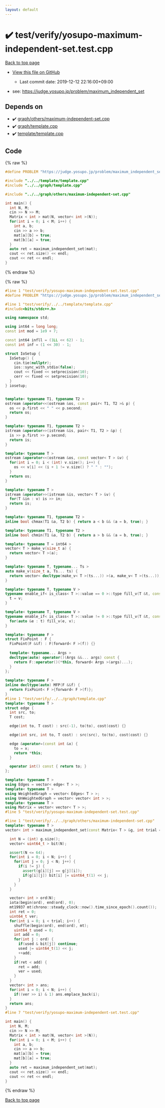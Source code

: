 ```yaml
---
layout: default
---
```


<!-- mathjax config similar to math.stackexchange -->
<script type="text/javascript" async
  src="https://cdnjs.cloudflare.com/ajax/libs/mathjax/2.7.5/MathJax.js?config=TeX-MML-AM_CHTML">
</script>
<script type="text/x-mathjax-config">
  MathJax.Hub.Config({
    TeX: { equationNumbers: { autoNumber: "AMS" }},
    tex2jax: {
      inlineMath: [ ['$','$'] ],
      processEscapes: true
    },
    "HTML-CSS": { matchFontHeight: false },
    displayAlign: "left",
    displayIndent: "2em"
  });
</script>

<script type="text/javascript" src="https://cdnjs.cloudflare.com/ajax/libs/jquery/3.4.1/jquery.min.js"></script>
<script src="https://cdn.jsdelivr.net/npm/jquery-balloon-js@1.1.2/jquery.balloon.min.js" integrity="sha256-ZEYs9VrgAeNuPvs15E39OsyOJaIkXEEt10fzxJ20+2I=" crossorigin="anonymous"></script>
<script type="text/javascript" src="../../../assets/js/copy-button.js"></script>
<link rel="stylesheet" href="../../../assets/css/copy-button.css" />


# :heavy_check_mark: test/verify/yosupo-maximum-independent-set.test.cpp

<a href="../../../index.html">Back to top page</a>

* <a href="{{ site.github.repository_url }}/blob/master/test/verify/yosupo-maximum-independent-set.test.cpp">View this file on GitHub</a>
    - Last commit date: 2019-12-12 22:16:00+09:00


* see: <a href="https://judge.yosupo.jp/problem/maximum_independent_set">https://judge.yosupo.jp/problem/maximum_independent_set</a>


## Depends on

* :heavy_check_mark: <a href="../../../library/graph/others/maximum-independent-set.cpp.html">graph/others/maximum-independent-set.cpp</a>
* :heavy_check_mark: <a href="../../../library/graph/template.cpp.html">graph/template.cpp</a>
* :heavy_check_mark: <a href="../../../library/template/template.cpp.html">template/template.cpp</a>


## Code

<a id="unbundled"></a>
{% raw %}
```cpp
#define PROBLEM "https://judge.yosupo.jp/problem/maximum_independent_set"

#include "../../template/template.cpp"
#include "../../graph/template.cpp"

#include "../../graph/others/maximum-independent-set.cpp"

int main() {
  int N, M;
  cin >> N >> M;
  Matrix < int > mat(N, vector< int >(N));
  for(int i = 0; i < M; i++) {
    int a, b;
    cin >> a >> b;
    mat[a][b] = true;
    mat[b][a] = true;
  }
  auto ret = maximum_independent_set(mat);
  cout << ret.size() << endl;
  cout << ret << endl;
}

```
{% endraw %}

<a id="bundled"></a>
{% raw %}
```cpp
#line 1 "test/verify/yosupo-maximum-independent-set.test.cpp"
#define PROBLEM "https://judge.yosupo.jp/problem/maximum_independent_set"

#line 1 "test/verify/../../template/template.cpp"
#include<bits/stdc++.h>

using namespace std;

using int64 = long long;
const int mod = 1e9 + 7;

const int64 infll = (1LL << 62) - 1;
const int inf = (1 << 30) - 1;

struct IoSetup {
  IoSetup() {
    cin.tie(nullptr);
    ios::sync_with_stdio(false);
    cout << fixed << setprecision(10);
    cerr << fixed << setprecision(10);
  }
} iosetup;


template< typename T1, typename T2 >
ostream &operator<<(ostream &os, const pair< T1, T2 >& p) {
  os << p.first << " " << p.second;
  return os;
}

template< typename T1, typename T2 >
istream &operator>>(istream &is, pair< T1, T2 > &p) {
  is >> p.first >> p.second;
  return is;
}

template< typename T >
ostream &operator<<(ostream &os, const vector< T > &v) {
  for(int i = 0; i < (int) v.size(); i++) {
    os << v[i] << (i + 1 != v.size() ? " " : "");
  }
  return os;
}

template< typename T >
istream &operator>>(istream &is, vector< T > &v) {
  for(T &in : v) is >> in;
  return is;
}

template< typename T1, typename T2 >
inline bool chmax(T1 &a, T2 b) { return a < b && (a = b, true); }

template< typename T1, typename T2 >
inline bool chmin(T1 &a, T2 b) { return a > b && (a = b, true); }

template< typename T = int64 >
vector< T > make_v(size_t a) {
  return vector< T >(a);
}

template< typename T, typename... Ts >
auto make_v(size_t a, Ts... ts) {
  return vector< decltype(make_v< T >(ts...)) >(a, make_v< T >(ts...));
}

template< typename T, typename V >
typename enable_if< is_class< T >::value == 0 >::type fill_v(T &t, const V &v) {
  t = v;
}

template< typename T, typename V >
typename enable_if< is_class< T >::value != 0 >::type fill_v(T &t, const V &v) {
  for(auto &e : t) fill_v(e, v);
}

template< typename F >
struct FixPoint : F {
  FixPoint(F &&f) : F(forward< F >(f)) {}
 
  template< typename... Args >
  decltype(auto) operator()(Args &&... args) const {
    return F::operator()(*this, forward< Args >(args)...);
  }
};
 
template< typename F >
inline decltype(auto) MFP(F &&f) {
  return FixPoint< F >{forward< F >(f)};
}
#line 1 "test/verify/../../graph/template.cpp"
template< typename T >
struct edge {
  int src, to;
  T cost;

  edge(int to, T cost) : src(-1), to(to), cost(cost) {}

  edge(int src, int to, T cost) : src(src), to(to), cost(cost) {}

  edge &operator=(const int &x) {
    to = x;
    return *this;
  }

  operator int() const { return to; }
};

template< typename T >
using Edges = vector< edge< T > >;
template< typename T >
using WeightedGraph = vector< Edges< T > >;
using UnWeightedGraph = vector< vector< int > >;
template< typename T >
using Matrix = vector< vector< T > >;
#line 5 "test/verify/yosupo-maximum-independent-set.test.cpp"

#line 1 "test/verify/../../graph/others/maximum-independent-set.cpp"
template< typename T >
vector< int > maximum_independent_set(const Matrix< T > &g, int trial = 1000000) {

  int N = (int) g.size();
  vector< uint64_t > bit(N);

  assert(N <= 64);
  for(int i = 0; i < N; i++) {
    for(int j = 0; j < N; j++) {
      if(i != j) {
        assert(g[i][j] == g[j][i]);
        if(g[i][j]) bit[i] |= uint64_t(1) << j;
      }
    }
  }

  vector< int > ord(N);
  iota(begin(ord), end(ord), 0);
  mt19937 mt(chrono::steady_clock::now().time_since_epoch().count());
  int ret = 0;
  uint64_t ver;
  for(int i = 0; i < trial; i++) {
    shuffle(begin(ord), end(ord), mt);
    uint64_t used = 0;
    int add = 0;
    for(int j : ord) {
      if(used & bit[j]) continue;
      used |= uint64_t(1) << j;
      ++add;
    }
    if(ret < add) {
      ret = add;
      ver = used;
    }
  }
  vector< int > ans;
  for(int i = 0; i < N; i++) {
    if((ver >> i) & 1) ans.emplace_back(i);
  }
  return ans;
}
#line 7 "test/verify/yosupo-maximum-independent-set.test.cpp"

int main() {
  int N, M;
  cin >> N >> M;
  Matrix < int > mat(N, vector< int >(N));
  for(int i = 0; i < M; i++) {
    int a, b;
    cin >> a >> b;
    mat[a][b] = true;
    mat[b][a] = true;
  }
  auto ret = maximum_independent_set(mat);
  cout << ret.size() << endl;
  cout << ret << endl;
}

```
{% endraw %}

<a href="../../../index.html">Back to top page</a>

